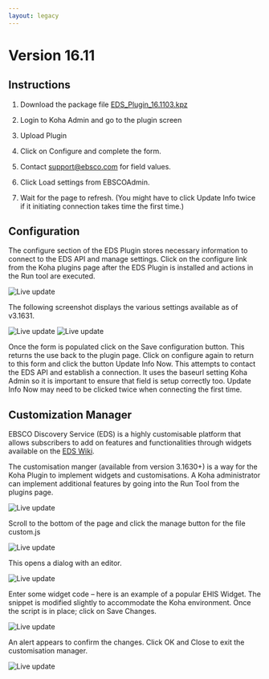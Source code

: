 ```yaml
---
layout: legacy
---
```


# Version 16.11

## Instructions

1.  Download the package file [EDS_Plugin_16.1103.kpz](https://github.com/ebsco/edsapi-koha-plugin/raw/Koha-v16.11x/eds_plugin_16.1103.kpz)

2.  Login to Koha Admin and go to the plugin screen

3.  Upload Plugin

4.  Click on Configure and complete the form.

5.  Contact support@ebsco.com for field values.

6.  Click Load settings from EBSCOAdmin.

7.  Wait for the page to refresh. (You might have to click Update Info twice if it initiating connection takes time the first time.)

## Configuration

The configure section of the EDS Plugin stores necessary information to connect to the EDS API and manage settings. Click on the configure link from the Koha plugins page after the EDS Plugin is installed and actions in the Run tool are executed.

![Live update](https://cdn.rawgit.com/ebsco/edsapi-koha-plugin/master/Xtras-help/configure/image001.png)
 
The following screenshot displays the various settings available as of v3.1631.
 
![Live update](https://cdn.rawgit.com/ebsco/edsapi-koha-plugin/master/Xtras-help/configure/image002.png)
![Live update](https://cdn.rawgit.com/ebsco/edsapi-koha-plugin/master/Xtras-help/configure/image003.png)
 
Once the form is populated click on the Save configuration button. This returns the use back to the plugin page. Click on configure again to return to this form and click the button Update Info Now. This attempts to contact the EDS API and establish a connection. It uses the baseurl setting Koha Admin so it is important to ensure that field is setup correctly too.
Update Info Now may need to be clicked twice when connecting the first time. 


## Customization Manager

EBSCO Discovery Service (EDS) is a highly customisable platform that allows subscribers to add on features and functionalities through widgets available on the [EDS Wiki](http://edswiki.ebscohost.com).

The customisation manger (available from version 3.1630+) is a way for the Koha Plugin to implement widgets and customisations. A Koha administrator can implement additional features by going into the Run Tool from the plugins page.
 
![Live update](https://cdn.rawgit.com/ebsco/edsapi-koha-plugin/master/Xtras-help/customisationmanager/image001.png)


Scroll  to the bottom of the page and click the manage button for the file custom.js

![Live update](https://cdn.rawgit.com/ebsco/edsapi-koha-plugin/master/Xtras-help/customisationmanager/image002.png) 

This opens a dialog with an editor.
 
![Live update](https://cdn.rawgit.com/ebsco/edsapi-koha-plugin/master/Xtras-help/customisationmanager/image003.png)

Enter some widget code – here is an example of a popular EHIS Widget. The snippet is modified slightly to accommodate the Koha environment. Once the script is in place; click on Save Changes.

 ![Live update](https://cdn.rawgit.com/ebsco/edsapi-koha-plugin/master/Xtras-help/customisationmanager/image004.png)

An alert appears to confirm the changes. Click OK and Close to exit the customisation manager.

 ![Live update](https://cdn.rawgit.com/ebsco/edsapi-koha-plugin/master/Xtras-help/customisationmanager/image005.png)
